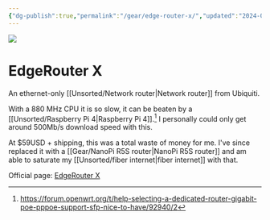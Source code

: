 ```yaml
---
{"dg-publish":true,"permalink":"/gear/edge-router-x/","updated":"2024-07-04T15:33:44.956-07:00"}
---
```




![](https://www.bhphotovideo.com/images/images1000x1000/ubiquiti_networks_er_x_edgerouter_x_5_port_single_1139738.jpg)

# EdgeRouter X

An ethernet-only [[Unsorted/Network router\|Network router]] from Ubiquiti.

With a 880 MHz CPU it is so slow, it can be beaten by a [[Unsorted/Raspberry Pi 4\|Raspberry Pi 4]].[^1] I personally could only get around 500Mb/s download speed with this.

At $59USD + shipping, this was a total waste of money for me. I've since replaced it with a [[Gear/NanoPi R5S router\|NanoPi R5S router]] and am able to saturate my [[Unsorted/fiber internet\|fiber internet]] with that.

Official page: [EdgeRouter X](https://store.ui.com/collections/operator-edgemax-routers/products/edgerouter-x)

[^1]: https://forum.openwrt.org/t/help-selecting-a-dedicated-router-gigabit-poe-pppoe-support-sfp-nice-to-have/92940/2 
